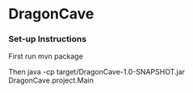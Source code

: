 # DragonCave

### Set-up Instructions

First run
mvn package

Then
java -cp target/DragonCave-1.0-SNAPSHOT.jar DragonCave.project.Main 